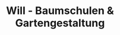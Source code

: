 ---
title: "Will - Baumschulen & Gartengestaltung"
url: /neuwied/will-baumschulen-und-gartengestaltung/
shop: Garten-Center
---